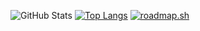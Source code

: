 ![GitHub Stats](https://github-readme-stats.vercel.app/api?username=Blackedsoul&show_icons=true&hide_border=true&bg_color=000000&text_color=FFFFFF)
[![Top Langs](https://github-readme-stats.vercel.app/api/top-langs/?username=Blackedsoul&layout=compact&bg_color=000000&text_color=FFFFFF)](https://github.com/Blackedosul/github-readme-stats)
[![roadmap.sh](https://api.roadmap.sh/v1-badge/tall/657f473d5145316d2518e358?variant=dark)](https://roadmap.sh)
